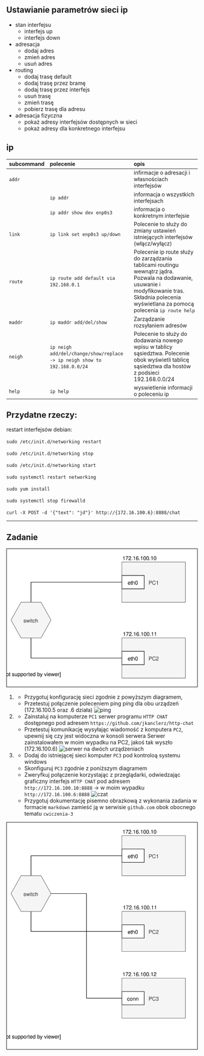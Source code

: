 Ustawianie parametrów sieci ip
------------------------------

* stan interfejsu
    * interfejs up
    * interfejs down
* adresacja
    * dodaj adres
    * zmień adres
    * usuń adres
* routing
    * dodaj trasę default
    * dodaj trasę przez bramę
    * dodaj trasę przez interfejs
    * usuń trasę
    * zmień trasę
    * pobierz trasę dla adresu
* adresacja fizyczna
    * pokaż adresy interfejsów dostępnych w sieci
    * pokaż adresy dla konkretnego interfejsu
     


ip 
-------------------------
| subcommand    |  polecenie   | opis  |
| ------------- |:-------------| :---------------| 
|   ``addr``    |                               | infirmacje o adresacji i własnościach interfejsów |
|               |   ``ip addr``                 | informacja o wszystkich interfejsach              |
|               |   ``ip addr show dev enp0s3`` | informacja o konkretnym interfejsie               |
|   ``link``    |   ``ip link set enp0s3 up/down``             | Polecenie to służy do zmiany ustawień istniejących interfejsów (włącz/wyłącz) |
|   ``route``   | ``ip route add default via 192.168.0.1`` | Polecenie ip route służy do zarządzania tablicami routingu wewnątrz jądra. Pozwala na dodawanie, usuwanie i modyfikowanie tras. Składnia polecenia wyświetlana za pomocą polecenia `ip route help` |
|   ``maddr``   | ``ip maddr add/del/show``  | Zarządzanie rozsyłaniem adresów |
|   ``neigh``   | ``ip neigh add/del/change/show/replace -> ip neigh show to 192.168.0.0/24`` | Polecenie to służy do dodawania nowego wpisu w tablicy sąsiedztwa. Polecenie obok wyświetli tablicę sąsiedztwa dla hostów z podsieci 192.168.0.0/24 |
|   ``help``    | ``ip help`` | wyswietlenie informacji o poleceniu ip |


Przydatne rzeczy:
-------------------------
restart interfejsów debian:

``sudo /etc/init.d/networking restart``

``sudo /etc/init.d/networking stop``

``sudo /etc/init.d/networking start``

``sudo systemctl restart networking``

``sudo yum install``

``sudo systemctl stop firewalld``

``curl -X POST -d '{"text": "jd"}' http://{172.16.100.6}:8888/chat``

-------------------------


Zadanie
------------

![zadanie 3](cwiczenia3.svg)

1.
   * Przygotuj konfigurację sieci zgodnie z powyższym diagramem, 
   * Przetestuj połączenie poleceniem ping
   ping dla obu urządzeń (172.16.100.5 oraz .6 działa)
   ![ping](https://i.imgur.com/wXlTPax.png)
2.
   * Zainstaluj na komputerze ``PC1`` serwer programu ``HTTP CHAT`` dostępnego pod adresem ``https://github.com/jkanclerz/http-chat``
   * Przetestuj komunikację wysyłając wiadomość z komputera ``PC2``, upewnij się czy jest widoczna w konsoli serwera
   Serwer zainstalowałem w moim wypadku na PC2, jakoś tak wyszło (172.16.100.6)
   ![serwer na dwóch urządzeniach](https://i.imgur.com/CcDMnox.png)
3.
   * Dodaj do istniejącej sieci komputer ``PC3`` pod kontroloą systemu windows
   * Skonfiguruj ``PC3`` zgodnie z poniższym diagramem
   * Zweryfkuj połączenie korzystając z przeglądarki, odwiedzając graficzny interfejs ``HTTP CHAT`` pod adresem ``http://172.16.100.10:8888`` -> w moim wypadku ``http://172.16.100.6:8888``
   ![czat](https://i.imgur.com/Q8CuPzl.png) 
   * Przygotuj dokumentację pisemno obrazkową z wykonania zadania w formacie ``markdown`` zamieść ją w serwisie ``github.com`` obok obocnego tematu ``cwiczenia-3``

![zadanie 3.1](cwiczenia3.1.svg) 

